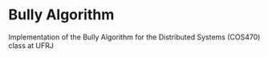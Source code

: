 # Bully Algorithm

Implementation of the Bully Algorithm for the Distributed Systems (COS470) class at UFRJ